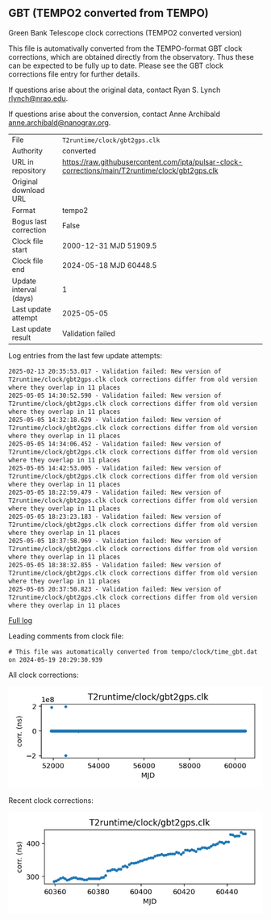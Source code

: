 
## GBT (TEMPO2 converted from TEMPO)

Green Bank Telescope clock corrections (TEMPO2 converted version)

This file is automativally converted from the TEMPO-format GBT
clock corrections, which are obtained directly from the observatory.
Thus these can be expected to be fully up to date. Please see the
GBT clock corrections file entry for further details.

If questions arise about the original data, contact Ryan S. Lynch
<rlynch@nrao.edu>.

If questions arise about the conversion, contact Anne Archibald
<anne.archibald@nanograv.org>.

|     |     |
|:--- |:--- |
| File | `T2runtime/clock/gbt2gps.clk` |
| Authority | converted |
| URL in repository | <https://raw.githubusercontent.com/ipta/pulsar-clock-corrections/main/T2runtime/clock/gbt2gps.clk> |
| Original download URL | <None> |
| Format | tempo2 |
| Bogus last correction | False |
| Clock file start | 2000-12-31 MJD 51909.5 |
| Clock file end | 2024-05-18 MJD 60448.5 |
| Update interval (days) | 1 |
| Last update attempt | 2025-05-05 |
| Last update result | Validation failed |

Log entries from the last few update attempts:
```
2025-02-13 20:35:53.017 - Validation failed: New version of T2runtime/clock/gbt2gps.clk clock corrections differ from old version where they overlap in 11 places
2025-05-05 14:30:52.590 - Validation failed: New version of T2runtime/clock/gbt2gps.clk clock corrections differ from old version where they overlap in 11 places
2025-05-05 14:32:18.629 - Validation failed: New version of T2runtime/clock/gbt2gps.clk clock corrections differ from old version where they overlap in 11 places
2025-05-05 14:34:06.452 - Validation failed: New version of T2runtime/clock/gbt2gps.clk clock corrections differ from old version where they overlap in 11 places
2025-05-05 14:42:53.005 - Validation failed: New version of T2runtime/clock/gbt2gps.clk clock corrections differ from old version where they overlap in 11 places
2025-05-05 18:22:59.479 - Validation failed: New version of T2runtime/clock/gbt2gps.clk clock corrections differ from old version where they overlap in 11 places
2025-05-05 18:23:23.183 - Validation failed: New version of T2runtime/clock/gbt2gps.clk clock corrections differ from old version where they overlap in 11 places
2025-05-05 18:37:58.969 - Validation failed: New version of T2runtime/clock/gbt2gps.clk clock corrections differ from old version where they overlap in 11 places
2025-05-05 18:38:32.855 - Validation failed: New version of T2runtime/clock/gbt2gps.clk clock corrections differ from old version where they overlap in 11 places
2025-05-05 20:37:50.823 - Validation failed: New version of T2runtime/clock/gbt2gps.clk clock corrections differ from old version where they overlap in 11 places
```
[Full log](https://raw.githubusercontent.com/ipta/pulsar-clock-corrections/main/log/T2runtime/clock/gbt2gps.clk.log)

Leading comments from clock file:

    # This file was automatically converted from tempo/clock/time_gbt.dat on 2024-05-19 20:29:30.939



All clock corrections:

![plot of all clock corrections](gbt2gps.clk.png "All corrections")

Recent clock corrections:

![plot of recent clock corrections](gbt2gps.clk.short.png "Recent corrections")

